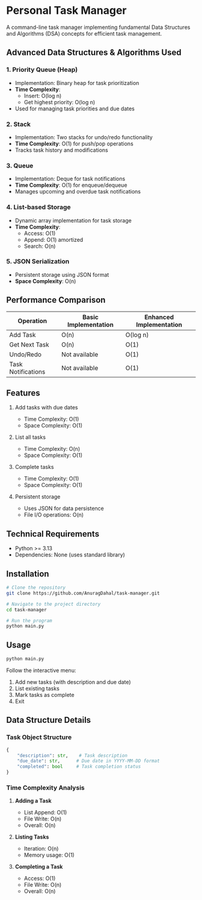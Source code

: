 
# Personal Task Manager

A command-line task manager implementing fundamental Data Structures and Algorithms (DSA) concepts for efficient task management.

## Advanced Data Structures & Algorithms Used

### 1. Priority Queue (Heap)
- Implementation: Binary heap for task prioritization
- **Time Complexity**:
  - Insert: O(log n)
  - Get highest priority: O(log n)
- Used for managing task priorities and due dates

### 2. Stack
- Implementation: Two stacks for undo/redo functionality
- **Time Complexity**: O(1) for push/pop operations
- Tracks task history and modifications

### 3. Queue
- Implementation: Deque for task notifications
- **Time Complexity**: O(1) for enqueue/dequeue
- Manages upcoming and overdue task notifications

### 4. List-based Storage
- Dynamic array implementation for task storage
- **Time Complexity**:
  - Access: O(1)
  - Append: O(1) amortized
  - Search: O(n)

### 5. JSON Serialization
- Persistent storage using JSON format
- **Space Complexity**: O(n)

## Performance Comparison

| Operation          | Basic Implementation | Enhanced Implementation |
|-------------------|---------------------|----------------------|
| Add Task          | O(n)               | O(log n)             |
| Get Next Task     | O(n)               | O(1)                 |
| Undo/Redo         | Not available      | O(1)                 |
| Task Notifications| Not available      | O(1)                 |

## Features

1. Add tasks with due dates
   - Time Complexity: O(1)
   - Space Complexity: O(1)

2. List all tasks
   - Time Complexity: O(n)
   - Space Complexity: O(1)

3. Complete tasks
   - Time Complexity: O(1)
   - Space Complexity: O(1)

4. Persistent storage
   - Uses JSON for data persistence
   - File I/O operations: O(n)

## Technical Requirements

- Python >= 3.13
- Dependencies: None (uses standard library)

## Installation

```bash
# Clone the repository
git clone https://github.com/AnuragDahal/task-manager.git

# Navigate to the project directory
cd task-manager

# Run the program
python main.py
```

## Usage

```python
python main.py
```

Follow the interactive menu:
1. Add new tasks (with description and due date)
2. List existing tasks
3. Mark tasks as complete
4. Exit

## Data Structure Details

### Task Object Structure
```python
{
    "description": str,    # Task description
    "due_date": str,      # Due date in YYYY-MM-DD format
    "completed": bool     # Task completion status
}
```

### Time Complexity Analysis

1. **Adding a Task**
   - List Append: O(1)
   - File Write: O(n)
   - Overall: O(n)

2. **Listing Tasks**
   - Iteration: O(n)
   - Memory usage: O(1)

3. **Completing a Task**
   - Access: O(1)
   - File Write: O(n)
   - Overall: O(n)
